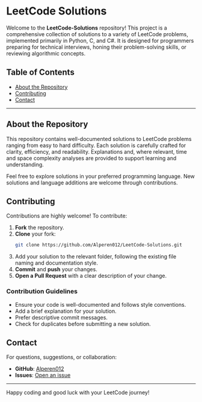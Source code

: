 # LeetCode Solutions

Welcome to the **LeetCode-Solutions** repository! This project is a comprehensive collection of solutions to a variety of LeetCode problems, implemented primarily in Python, C, and C#. It is designed for programmers preparing for technical interviews, honing their problem-solving skills, or reviewing algorithmic concepts.

## Table of Contents

- [About the Repository](#about-the-repository)
- [Contributing](#contributing)
- [Contact](#contact)

---

## About the Repository

This repository contains well-documented solutions to LeetCode problems ranging from easy to hard difficulty. Each solution is carefully crafted for clarity, efficiency, and readability. Explanations and, where relevant, time and space complexity analyses are provided to support learning and understanding.


Feel free to explore solutions in your preferred programming language. New solutions and language additions are welcome through contributions.

## Contributing

Contributions are highly welcome! To contribute:

1. **Fork** the repository.
2. **Clone** your fork:
   ```bash
   git clone https://github.com/Alperen012/LeetCode-Solutions.git
   ```
3. Add your solution to the relevant folder, following the existing file naming and documentation style.
4. **Commit** and **push** your changes.
5. **Open a Pull Request** with a clear description of your change.

### Contribution Guidelines

- Ensure your code is well-documented and follows style conventions.
- Add a brief explanation for your solution.
- Prefer descriptive commit messages.
- Check for duplicates before submitting a new solution.

## Contact

For questions, suggestions, or collaboration:

- **GitHub**: [Alperen012](https://github.com/Alperen012)
- **Issues**: [Open an issue](https://github.com/Alperen012/LeetCode-Solutions/issues)

---

Happy coding and good luck with your LeetCode journey!
